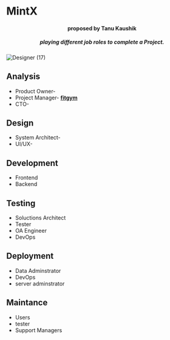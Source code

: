 # MintX                                                                            
<h4 align="center">proposed by Tanu Kaushik</h4>
<h5 align="center"> playing different job roles to complete a Project. </h5>

![Designer (17)](https://github.com/Beyound3d/3D-collection/assets/129869652/46cf7ac3-c3e8-434b-9f0d-1e9be7d88cb3)


## Analysis
- Product Owner-
- Project Manager- [**fitgym**](https://docs.google.com/document/d/19E6dFn_3lVkcZv55uUNjVGvtL6W4F8U3LvglYyLJDrI/edit?usp=sharing)
- CTO-

## Design
* System Architect-
* UI/UX-

## Development
- Frontend
- Backend

## Testing
* Soluctions Architect
* Tester
* OA Engineer
* DevOps

## Deployment
- Data Adminstrator
- DevOps
- server adminstrator

## Maintance
* Users
* tester
* Support Managers
